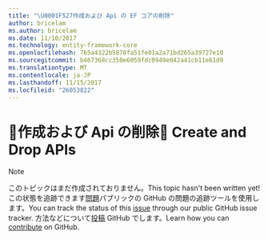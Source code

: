 ```yaml
---
title: "\U0001F527作成および Api の EF コアの削除"
author: bricelam
ms.author: bricelam
ms.date: 11/10/2017
ms.technology: entity-framework-core
ms.openlocfilehash: 765a4322b5878fa51fe01a2a71bd265a39727e10
ms.sourcegitcommit: b467368cc350e6059fdc0949e042a41cb11e61d9
ms.translationtype: MT
ms.contentlocale: ja-JP
ms.lasthandoff: 11/15/2017
ms.locfileid: "26053822"
---
```

# <a name="-create-and-drop-apis"></a><span data-ttu-id="9cb14-102">🔧作成および Api の削除</span><span class="sxs-lookup"><span data-stu-id="9cb14-102">🔧 Create and Drop APIs</span></span>

> [!NOTE]
> <span data-ttu-id="9cb14-103">このトピックはまだ作成されておりません。</span><span class="sxs-lookup"><span data-stu-id="9cb14-103">This topic hasn't been written yet!</span></span> <span data-ttu-id="9cb14-104">この状態を追跡できます[問題][ 1]パブリックの GitHub の問題の追跡ツールを使用します。</span><span class="sxs-lookup"><span data-stu-id="9cb14-104">You can track the status of this [issue][1] through our public GitHub issue tracker.</span></span> <span data-ttu-id="9cb14-105">方法などについて[投稿][ 2] GitHub でします。</span><span class="sxs-lookup"><span data-stu-id="9cb14-105">Learn how you can [contribute][2] on GitHub.</span></span>


  [1]: https://github.com/aspnet/EntityFramework.Docs/issues/549
  [2]: https://github.com/aspnet/EntityFramework.Docs/blob/master/CONTRIBUTING.md

